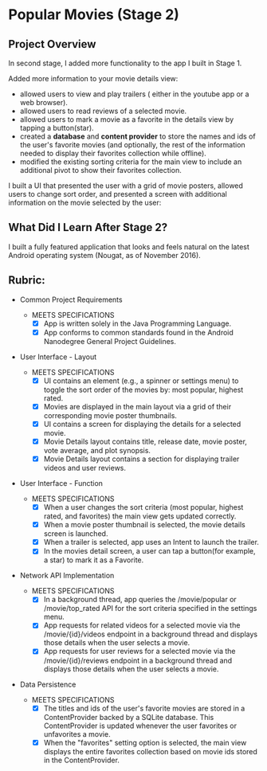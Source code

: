 # Popular Movies (Stage 2)

## Project Overview
In second stage, I added more functionality to the app I built in Stage 1.

Added more information to your movie details view:

- allowed users to view and play trailers ( either in the youtube app or a web browser).
- allowed users to read reviews of a selected movie.
- allowed users to mark a movie as a favorite in the details view by tapping a button(star).
- created a **database** and **content provider** to store the names and ids of the user's favorite movies (and optionally, the rest of the information needed to display their favorites collection while offline).
- modified the existing sorting criteria for the main view to include an additional pivot to show their favorites collection.

I built a UI that presented the user with a grid of movie posters, allowed users to change sort order, and presented a screen with additional information on the movie selected by the user:

## What Did I Learn After Stage 2?
I built a fully featured application that looks and feels natural on the latest Android operating system (Nougat, as of November 2016).

## Rubric:

 - Common Project Requirements

   - MEETS SPECIFICATIONS
     - [x] App is written solely in the Java Programming Language.
     - [x] App conforms to common standards found in the Android Nanodegree General Project Guidelines.

 - User Interface - Layout

   - MEETS SPECIFICATIONS
     - [x] UI contains an element (e.g., a spinner or settings menu) to toggle the sort order of the movies by: most popular, highest rated.
     - [x] Movies are displayed in the main layout via a grid of their corresponding movie poster thumbnails.
     - [x] UI contains a screen for displaying the details for a selected movie.
     - [x] Movie Details layout contains title, release date, movie poster, vote average, and plot synopsis.
     - [x] Movie Details layout contains a section for displaying trailer videos and user reviews.

 - User Interface - Function

   - MEETS SPECIFICATIONS
     - [x] When a user changes the sort criteria (most popular, highest rated, and favorites) the main view gets updated correctly.
     - [x] When a movie poster thumbnail is selected, the movie details screen is launched.
     - [x] When a trailer is selected, app uses an Intent to launch the trailer.
     - [x] In the movies detail screen, a user can tap a button(for example, a star) to mark it as a Favorite.

 - Network API Implementation

   - MEETS SPECIFICATIONS
     - [x] In a background thread, app queries the /movie/popular or /movie/top_rated API for the sort criteria specified in the settings menu.
     - [x] App requests for related videos for a selected movie via the /movie/{id}/videos endpoint in a background thread and displays those details when the user selects a movie.
     - [x] App requests for user reviews for a selected movie via the /movie/{id}/reviews endpoint in a background thread and displays those details when the user selects a movie.

 - Data Persistence

   - MEETS SPECIFICATIONS
     - [x] The titles and ids of the user's favorite movies are stored in a ContentProvider backed by a SQLite database. This ContentProvider is updated whenever the user favorites or unfavorites a movie.
     - [x] When the "favorites" setting option is selected, the main view displays the entire favorites collection based on movie ids stored in the ContentProvider.